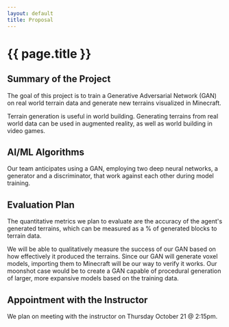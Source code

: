 ```yaml
---
layout: default
title: Proposal
---
```

 
# {{ page.title }}

## Summary of the Project

The goal of this project is to train a Generative Adversarial Network (GAN) on real world terrain data and generate new terrains visualized in Minecraft. 

Terrain generation is useful in world building. Generating terrains from real world data can be used in augmented reality, as well as world building in video games. 

## AI/ML Algorithms

Our team anticipates using a GAN, employing two deep neural networks, a generator and a discriminator, that work against each other during model training.

## Evaluation Plan

The quantitative metrics we plan to evaluate are the accuracy of the agent's generated terrains, which can be measured as a % of generated blocks to terrain data.

We will be able to qualitatively measure the success of our GAN based on how effectively it produced the terrains. Since our GAN will generate voxel models, importing them to Minecraft will be our way to verify it works. Our moonshot case would be to create a GAN capable of procedural generation of larger, more expansive models based on the training data.

## Appointment with the Instructor

We plan on meeting with the instructor on Thursday October 21 @ 2:15pm.
